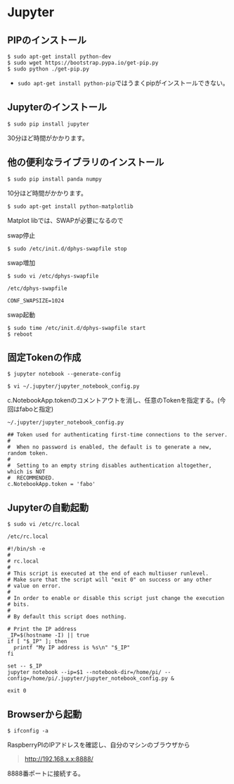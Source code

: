 # Jupyter

## PIPのインストール

```shell
$ sudo apt-get install python-dev
$ sudo wget https://bootstrap.pypa.io/get-pip.py
$ sudo python ./get-pip.py
```

* `sudo apt-get install python-pip`ではうまくpipがインストールできない。

## Jupyterのインストール

```shell
$ sudo pip install jupyter
```

30分ほど時間がかかります。

## 他の便利なライブラリのインストール

```shell
$ sudo pip install panda numpy
```

10分ほど時間がかかります。

```shell
$ sudo apt-get install python-matplotlib
```

Matplot libでは、SWAPが必要になるので

swap停止

```shell
$ sudo /etc/init.d/dphys-swapfile stop
```
swap増加

```shell
$ sudo vi /etc/dphys-swapfile
```

`/etc/dphys-swapfile`

```
CONF_SWAPSIZE=1024
```

swap起動

```shell
$ sudo time /etc/init.d/dphys-swapfile start
$ reboot
```

## 固定Tokenの作成

```
$ jupyter notebook --generate-config
```

```
$ vi ~/.jupyter/jupyter_notebook_config.py
```

c.NotebookApp.tokenのコメントアウトを消し、任意のTokenを指定する。(今回はfaboと指定)

`~/.jupyter/jupyter_notebook_config.py`
```
## Token used for authenticating first-time connections to the server.
#
#  When no password is enabled, the default is to generate a new, random token.
#
#  Setting to an empty string disables authentication altogether, which is NOT
#  RECOMMENDED.
c.NotebookApp.token = 'fabo'
```

## Jupyterの自動起動

```
$ sudo vi /etc/rc.local
```

`/etc/rc.local`
```
#!/bin/sh -e
#
# rc.local
#
# This script is executed at the end of each multiuser runlevel.
# Make sure that the script will "exit 0" on success or any other
# value on error.
#
# In order to enable or disable this script just change the execution
# bits.
#
# By default this script does nothing.

# Print the IP address
_IP=$(hostname -I) || true
if [ "$_IP" ]; then
  printf "My IP address is %s\n" "$_IP"
fi

set -- $_IP
jupyter notebook --ip=$1 --notebook-dir=/home/pi/ --config=/home/pi/.jupyter/jupyter_notebook_config.py &

exit 0
```

## Browserから起動

```
$ ifconfig -a
```

RaspberryPIのIPアドレスを確認し、自分のマシンのブラウザから

> http://192.168.x.x:8888/

8888番ポートに接続する。

